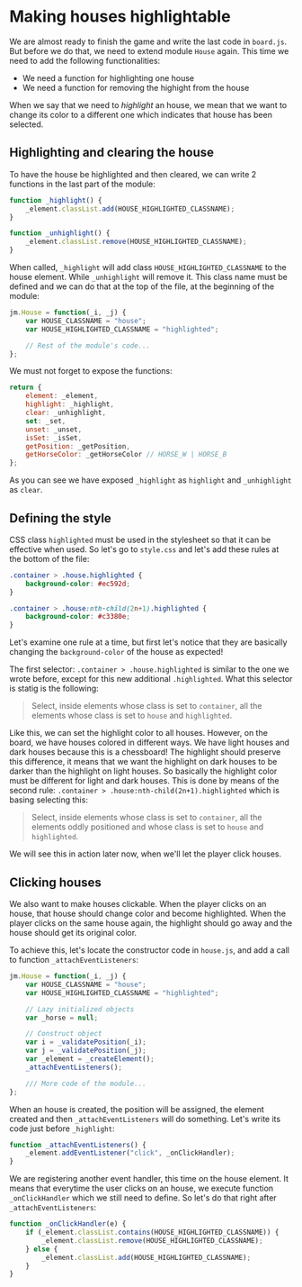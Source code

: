 # Making houses highlightable

We are almost ready to finish the game and write the last code in `board.js`. But before we do that, we need to extend module `House` again. This time we need to add the following functionalities:

- We need a function for highlighting one house
- We need a function for removing the highight from the house

When we say that we need to _highlight_ an house, we mean that we want to change its color to a different one which indicates that house has been selected.

## Highlighting and clearing the house
To have the house be highlighted and then cleared, we can write 2 functions in the last part of the module:

```javascript
function _highlight() {
    _element.classList.add(HOUSE_HIGHLIGHTED_CLASSNAME);
}

function _unhighlight() {
    _element.classList.remove(HOUSE_HIGHLIGHTED_CLASSNAME);
}
```

When called, `_highlight` will add class `HOUSE_HIGHLIGHTED_CLASSNAME` to the house element. While `_unhighlight` will remove it. This class name must be defined and we can do that at the top of the file, at the beginning of the module:

```javascript
jm.House = function(_i, _j) {
    var HOUSE_CLASSNAME = "house";
    var HOUSE_HIGHLIGHTED_CLASSNAME = "highlighted";

    // Rest of the module's code...
};
```

We must not forget to expose the functions:

```javascript
return {
    element: _element,
    highlight: _highlight,
    clear: _unhighlight,
    set: _set,
    unset: _unset,
    isSet: _isSet,
    getPosition: _getPosition,
    getHorseColor: _getHorseColor // HORSE_W | HORSE_B
};
```

As you can see we have exposed `_highlight` as `highlight` and `_unhighlight` as `clear`.

## Defining the style

CSS class `highlighted` must be used in the stylesheet so that it can be effective when used. So let's go to `style.css` and let's add these rules at the bottom of the file:

```css
.container > .house.highlighted {
    background-color: #ec592d;
}

.container > .house:nth-child(2n+1).highlighted {
    background-color: #c3380e;
}
```

Let's examine one rule at a time, but first let's notice that they are basically changing the `background-color` of the house as expected!

The first selector: `.container > .house.highlighted` is similar to the one we wrote before, except for this new additional `.highlighted`. What this selector is statig is the following:

> Select, inside elements whose class is set to `container`, all the elements whose class is set to `house` and `highlighted`.

Like this, we can set the highlight color to all houses. However, on the board, we have houses colored in different ways. We have light houses and dark houses because this is a chessboard! The highlight should preserve this difference, it means that we want the highlight on dark houses to be darker than the highlight on light houses. So basically the highlight color must be different for light and dark houses. This is done by means of the second rule: `.container > .house:nth-child(2n+1).highlighted` which is basing selecting this:

> Select, inside elements whose class is set to `container`, all the elements oddly positioned and whose class is set to `house` and `highlighted`.

We will see this in action later now, when we'll let the player click houses.

## Clicking houses
We also want to make houses clickable. When the player clicks on an house, that house should change color and become highlighted. When the player clicks on the same house again, the highlight should go away and the house should get its original color.

To achieve this, let's locate the constructor code in `house.js`, and add a call to function `_attachEventListeners`:

```javascript
jm.House = function(_i, _j) {
    var HOUSE_CLASSNAME = "house";
    var HOUSE_HIGHLIGHTED_CLASSNAME = "highlighted";

    // Lazy initialized objects
    var _horse = null;

    // Construct object
    var i = _validatePosition(_i);
    var j = _validatePosition(_j);
    var _element = _createElement();
    _attachEventListeners();

    /// More code of the module...
};
```

When an house is created, the position will be assigned, the element created and then `_attachEventListeners` will do something. Let's write its code just before `_highlight`:

```javascript
function _attachEventListeners() {
    _element.addEventListener("click", _onClickHandler);
}
```

We are registering another event handler, this time on the house element. It means that everytime the user clicks on an house, we execute function `_onClickHandler` which we still need to define. So let's do that right after `_attachEventListeners`:

```javascript
function _onClickHandler(e) {
    if (_element.classList.contains(HOUSE_HIGHLIGHTED_CLASSNAME)) {
        _element.classList.remove(HOUSE_HIGHLIGHTED_CLASSNAME);
    } else {
        _element.classList.add(HOUSE_HIGHLIGHTED_CLASSNAME);
    }
}
```
